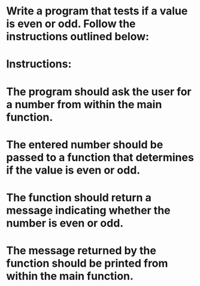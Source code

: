 # Write a program that tests if a value is even or odd. Follow the instructions outlined below:

# Instructions:
# The program should ask the user for a number from within the main function.
# The entered number should be passed to a function that determines if the value is even or odd.
# The function should return a message indicating whether the number is even or odd.
# The message returned by the function should be printed from within the main function.